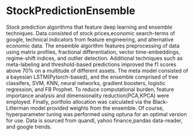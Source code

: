 # StockPredictionEnsemble
Stock prediction algorithms that feature deep learning and ensemble techniques. Data consisted of stock prices,economic search-terms of google, technical indicators from feature engineering, and alternative economic data. The ensemble algorithm features preprocessing of data using matrix profiles, fractional differentiation, vector time-embeddings, regime-shift indices, and outlier detection. Additional techniques such as meta-labeling and threshold-based predictions improved the f1 scores above 70% on a multitude of different assets. The meta model consisted of a bayesian LSTM(Pytorch-based), and the ensemble comprised of tree classifers, SVM, KNN, neural networks, gradient boosters, logistic regression, and FB Prophet. To reduce computational burden, feature importance analysis and dimensionality reduction(PCA,KPCA) were employed. Finally, portfolio allocation was calculated via the Black-Litterman model provided weights from the ensemble. Of course, hyperparameter tuning was performed using optuna for an optimal version for use. Data is sourced from quandl, yahoo finance,pandas data-reader, and google trends. 
